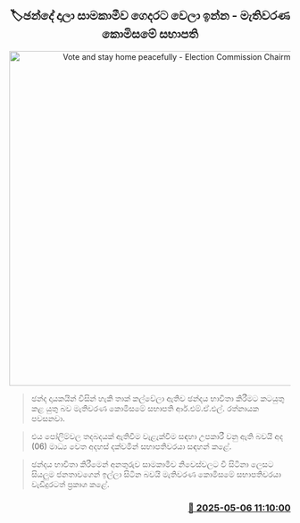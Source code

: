 <p align='center'><b><h2 align='center' title='Vote and stay home peacefully - Election Commission Chairman'>🏷ඡන්දේ දාලා සාමකාමීව ගෙදරට වෙලා ඉන්න - මැතිවරණ කොමිසමේ සභාපති</h2></b></p>
<p align='center'><img src='https://helakuru.sgp1.cdn.digitaloceanspaces.com/esana/images/lib/rathnayake-tv-derana.jpg' width='600' alt='Vote and stay home peacefully - Election Commission Chairman'></p>

> ඡන්ද දායකයින් විසින් හැකි තාක් කල්වේලා ඇතිව ඡන්දය භාවිතා කිරීමට කටයුතු කළ යුතු බව මැතිවරණ කොමිසමේ සභාපති ආර්.එම්.ඒ.එල්. රත්නායක පවසනවා.

> එය පෝලිම්වල තදබදයක් ඇතිවීම වැළැක්වීම සඳහා උපකාරී වනු ඇති බවයි අද (06) මාධ්‍ය වෙත අදහස් දක්වමින් සභාපතිවරයා සඳහන් කළේ.

> ඡන්දය භාවිතා කිරීමෙන් අනතුරුව සාමකාමීව නිවෙස්වලට වී සිටිනා ලෙසට සියලුම ජනතාවගෙන් ඉල්ලා සිටින බවයි මැතිවරණ කොමිසමේ සභාපතිවරයා වැඩිදුරටත් ප්‍රකාශ කළේ.



<h3 align='right'><a href='https://www.helakuru.lk/esana/p/109846/'>📅 2025-05-06 11:10:00</a></h3>
